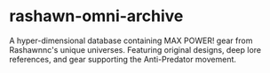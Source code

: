 # rashawn-omni-archive
A hyper-dimensional database containing MAX POWER! gear from Rashawnnc's unique universes. Featuring original designs, deep lore references, and gear supporting the Anti-Predator movement.
